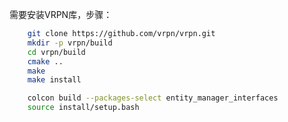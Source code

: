 需要安装VRPN库，步骤：
```bash
    git clone https://github.com/vrpn/vrpn.git
    mkdir -p vrpn/build
    cd vrpn/build
    cmake ..
    make 
    make install
```

```bash
    colcon build --packages-select entity_manager_interfaces
    source install/setup.bash
```

